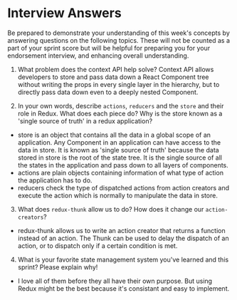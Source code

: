 # Interview Answers
Be prepared to demonstrate your understanding of this week's concepts by answering questions on the following topics. These will not be counted as a part of your sprint score but will be helpful for preparing you for your endorsement interview, and enhancing overall understanding.

1. What problem does the context API help solve?
Context API allows developers to store and pass data down a React Component tree without writing the props in every single layer in the hierarchy, but to directly pass data down even to a deeply nested Component.

2. In your own words, describe `actions`, `reducers` and the `store` and their role in Redux. What does each piece do? Why is the store known as a 'single source of truth' in a redux application?
- store is an object that contains all the data in a global scope of an application. Any Component in an application can have access to the data in store. It is known as 'single source of truth' because the data stored in store is the root of the state tree. It is the single source of all the states in the application and pass down to all layers of components.
- actions are plain objects containing information of what type of action the application has to do.
- reducers check the type of dispatched actions from action creators and execute the action which is normally to manipulate the data in store.


3. What does `redux-thunk` allow us to do? How does it change our `action-creators`?
- redux-thunk allows us to write an action creator that returns a function instead of an action. The Thunk can be used to delay the dispatch of an action, or to dispatch only if a certain condition is met.

4. What is your favorite state management system you've learned and this sprint? Please explain why!
- I love all of them before they all have their own purpose. But using Redux might be the best because it's consistant and easy to implement.